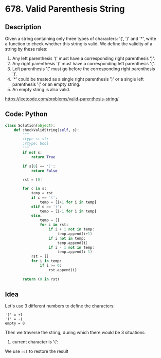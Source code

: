 # 678. Valid Parenthesis String
## Description
Given a string containing only three types of characters: '(', ')' and '*', write a function to check whether this string is valid. 
We define the validity of a string by these rules:

1. Any left parenthesis '(' must have a corresponding right parenthesis ')'.
2. Any right parenthesis ')' must have a corresponding left parenthesis '('.
3. Left parenthesis '(' must go before the corresponding right parenthesis ')'.
4. '*' could be treated as a single right parenthesis ')' or a single left parenthesis '(' or an empty string.
5. An empty string is also valid.

https://leetcode.com/problems/valid-parenthesis-string/

## Code: Python
```python
class Solution(object):
    def checkValidString(self, s):
        """
        :type s: str
        :rtype: bool
        """
        if not s:
            return True
        
        if s[0] == ')':
            return False
        
        rst = [0]

        for c in s:
            temp = rst
            if c == '(':
                temp = [i+1 for i in temp]
            elif c == ')':
                temp = [i-1 for i in temp]
            else:
                temp = []
                for i in rst:
                    if i + 1 not in temp:
                        temp.append(i+1)
                    if i not in temp:
                        temp.append(i)
                    if i - 1 not in temp:
                        temp.append(i-1)
            rst = []
            for i in temp:
                if i >= 0:
                    rst.append(i)
        
        return (0 in rst)               
```

## Idea
Let's use 3 different numbers to define the characters: 
```
'(' = +1
')' = -1
empty = 0
```
Then we traverse the string, during which there would be 3 situations:
1. current character is '(': 

We use `rst` to restore the result 
